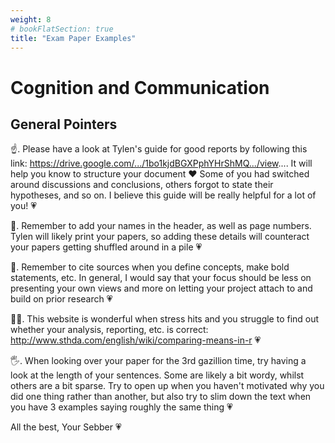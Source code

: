 ```yaml
---
weight: 8
# bookFlatSection: true
title: "Exam Paper Examples"
---
```


# Cognition and Communication
## General Pointers

☝. Please have a look at Tylen's guide for good reports by following this link:
https://drive.google.com/.../1bo1kjdBGXPphYHrShMQ.../view....
It will help you know to structure your document ❤
Some of you had switched around discussions and conclusions, others forgot to state their hypotheses, and so on. I believe this guide will be really helpful for a lot of you! 💗

🤘. Remember to add your names in the header, as well as page numbers. Tylen will likely print your papers, so adding these details will counteract your papers getting shuffled around in a pile 💗

🤟. Remember to cite sources when you define concepts, make bold statements, etc.
In general, I would say that your focus should be less on presenting your own views and more on letting your project attach to and build on prior research 💗

🤘🤘. This website is wonderful when stress hits and you struggle to find out whether your analysis, reporting, etc. is correct: http://www.sthda.com/english/wiki/comparing-means-in-r 💗

🖐. When looking over your paper for the 3rd gazillion time, try having a look at the length of your sentences. Some are likely a bit wordy, whilst others are a bit sparse. Try to open up when you haven't motivated why you did one thing rather than another, but also try to slim down the text when you have 3 examples saying roughly the same thing 💗

All the best,
Your Sebber 💗


